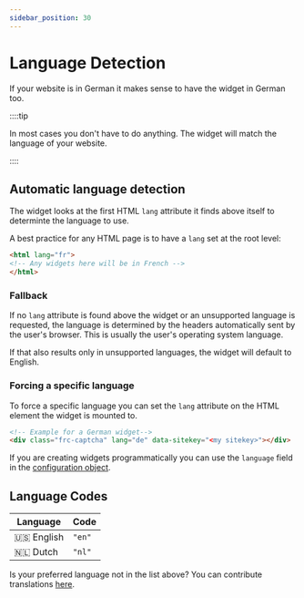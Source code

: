 ```yaml
---
sidebar_position: 30
---
```


# Language Detection

If your website is in German it makes sense to have the widget in German too.

::::tip

In most cases you don't have to do anything. The widget will match the language of your website.

::::

## Automatic language detection
The widget looks at the first HTML `lang` attribute it finds above itself to determinte the language to use.

A best practice for any HTML page is to have a `lang` set at the root level:
```html
<html lang="fr">
<!-- Any widgets here will be in French -->
</html>
```

### Fallback

If no `lang` attribute is found above the widget or an unsupported language is requested, the language is determined by the headers automatically sent by the user's browser. This is usually the user's operating system language.

If that also results only in unsupported languages, the widget will default to English.

### Forcing a specific language
To force a specific language you can set the `lang` attribute on the HTML element the widget is mounted to.

```html
<!-- Example for a German widget-->
<div class="frc-captcha" lang="de" data-sitekey="<my sitekey>"></div>
```

If you are creating widgets programmatically you can use the `language` field in the [configuration object](../reference/friendly-captcha-sdk.createwidgetoptions.md).

## Language Codes
| Language       | Code  |
|------------|----------------|
| 🇺🇸 English | `"en"`         |
| 🇳🇱 Dutch   | `"nl"`         |



Is your preferred language not in the list above? You can contribute translations [here](/).

